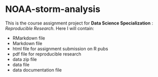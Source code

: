 # NOAA-storm-analysis
This is the course assignment project for **Data Science Specialization** : *Reproducible Research*. Here I will contain:
-  RMarkdown file
-  Markdown file
-  html file for assignment submission on R pubs
-  pdf file  for reproducible research
-  data zip file
-  data file
-  data documentation file
